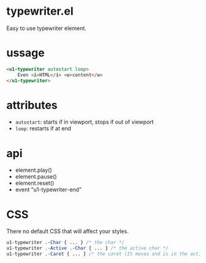# typewriter.el
Easy to use typewriter element.

# ussage

```html
<u1-typewriter autostart loop>
    Even <i>HTML</i> <u>content</u>
</u1-typewriter>
```

# attributes
- `autostart`: starts if in viewport, stops if out of viewport  
- `loop`: restarts if at end

# api
- element.play()
- element.pause()
- element.reset()
- event "u1-typewriter-end"

# CSS
There no default CSS that will affect your styles.

```css
u1-typewriter .-Char { ... } /* the char */
u1-typewriter .-Active .-Char { ... } /* the active char */
u1-typewriter .-Caret { ... } /* the caret (It moves and is in the active char element) */
```
